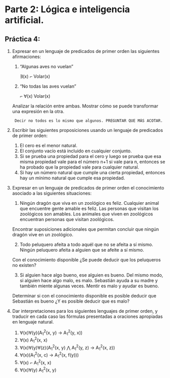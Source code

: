 # Parte 2: Lógica e inteligencia artificial.

## Práctica 4:

1. Expresar en un lenguaje de predicados de primer orden las siguientes afirmaciones:

    1. “Algunas aves no vuelan”

        ∃(x) ⌐ Volar(x)

    2. “No todas las aves vuelan”

        ⌐ ∀(x) Volar(x)

    Analizar la relación entre ambas. Mostrar cómo se puede transformar una expresión en la otra.

        Decir no todos es lo mismo que algunos. PREGUNTAR QUE MÁS ACOTAR.

2. Escribir las siguientes proposiciones usando un lenguaje de predicados de primer orden:
    1. El cero es el menor natural.
    2. El conjunto vacío está incluido en cualquier conjunto.
    3. Si se prueba una propiedad para el cero y luego se prueba que esa misma propiedad vale para el número n+1 si vale para n, entonces se ha probado que la propiedad vale para cualquier natural.
    4. Si hay un número natural que cumple una cierta propiedad, entonces hay un mínimo natural que cumple esa propiedad.

3. Expresar en un lenguaje de predicados de primer orden el conocimiento asociado a las siguientes situaciones:
    1. Ningún dragón que viva en un zoológico es feliz. Cualquier animal que encuentre gente amable es feliz. Las personas que visitan los zoológicos son amables. Los animales que viven en zoológicos encuentran personas que visitan zoológicos.

    Encontrar suposiciones adicionales que permitan concluir que ningún dragón vive en un zoológico.

    2. Todo peluquero afeita a todo aquél que no se afeita a sí mismo. Ningún peluquero afeita a alguien que se afeite a sí mismo.

    Con el conocimiento disponible ¿Se puede deducir que los peluqueros no existen?

    3. Si alguien hace algo bueno, ese alguien es bueno. Del mismo modo, si alguien hace algo malo, es malo. Sebastián ayuda a su madre y también miente algunas veces. Mentir es malo y ayudar es bueno. 

    Determinar si con el conocimiento disponible es posible deducir que Sebastián es bueno ¿Y es posible deducir que es malo?

4. Dar interpretaciones para los siguientes lenguajes de primer orden, y traducir en cada caso las fórmulas presentadas a oraciones apropiadas en lenguaje natural.
    1. ∀(x)∀(y)(A<sub>1</sub><sup>2</sup>(x, y) →  A<sub>1</sub><sup>2</sup>(y, x))
    2. ∀(x) A<sub>1</sub><sup>2</sup>(x, x)
    3. ∀(x)∀(y)∀(z)(A<sub>1</sub><sup>2</sup>(x, y) ⋀ A<sub>1</sub><sup>2</sup>(y, z) → A<sub>1</sub><sup>2</sup>(x, z))
    4. ∀(x)(A<sub>1</sub><sup>2</sup>(x, c) → A<sub>1</sub><sup>2</sup>(x, f(y)))
    5. ∀(x) ⌐ A<sub>1</sub><sup>2</sup>(x, x)
    6. ∀(x)∀(y) A<sub>1</sub><sup>2</sup>(x, y)